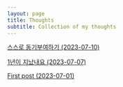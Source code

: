 ```yaml
---
layout: page
title: Thoughts
subtitle: Collection of my thoughts
---
```

[스스로 동기부여하기 (2023-07-10)](/_posts/2023-07-10-summer.md)

[1년이 지났내요 (2023-07-07)](/_posts/2023-07-07-thoughts.md)

[First post (2023-07-01)](/_posts/2023-07-01-first_post.md)
